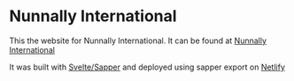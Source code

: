 # Nunnally International

This the website for Nunnally International. It can be found at [Nunnally International](https://www.nunnallyinternational.com)

It was built with [Svelte/Sapper](https://sapper.svelte.dev/) and deployed using sapper export on [Netlify](https://www.netlify.com/)

